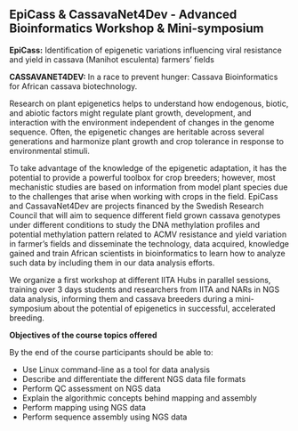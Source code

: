 ## EpiCass & CassavaNet4Dev - Advanced Bioinformatics Workshop & Mini-symposium

**EpiCass:** Identification of epigenetic variations influencing viral resistance and yield in cassava
(Manihot esculenta) farmers’ fields

**CASSAVANET4DEV:** In a race to prevent hunger: Cassava Bioinformatics for African cassava biotechnology.

Research on plant epigenetics helps to understand how endogenous, biotic, and abiotic factors might regulate plant growth, development, and interaction with the environment independent of changes in the genome sequence. Often, the epigenetic changes are heritable across several generations and harmonize plant growth and crop tolerance in response to environmental stimuli. 

To take advantage of the knowledge of the epigenetic adaptation, it has the potential to provide a powerful toolbox for crop breeders; however, most mechanistic studies are based on information from model plant species due to the challenges that arise when working with crops in the field. EpiCass and CassavaNet4Dev are projects financed by the Swedish Research Council that will aim to sequence different field grown cassava genotypes under different conditions to study the DNA methylation profiles and potential methylation pattern related to ACMV resistance and yield variation in farmer’s fields and disseminate the technology, data acquired, knowledge gained and train African scientists in bioinformatics to learn how to analyze such data by including them in our data analysis efforts.

We organize a first workshop at different IITA Hubs in parallel sessions, training over 3 days students and researchers from IITA and NARs in NGS data analysis, informing them and cassava breeders during a mini-symposium about the potential of epigenetics in successful, accelerated breeding.


**Objectives of the course topics offered** <br/>

By the end of the course participants should be able to:<br/>
- Use Linux command-line as a tool for data analysis 
- Describe and differentiate the different NGS data file formats 
- Perform QC assessment on NGS data 
- Explain the algorithmic concepts behind mapping and assembly  
- Perform mapping using NGS data 
- Perform sequence assembly using NGS data

